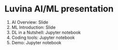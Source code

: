 # Luvina AI/ML presentation

1. AI Overview: Slide
2. ML Introduction: Slide
3. DL in a Nutshell: Jupyter notebook 
4. Coding tools: Jupyter notebook 
5. Demo: Jupyter notebook 
